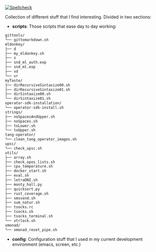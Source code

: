 [![Spellcheck](https://github.com/sarroutbi/own/actions/workflows/spellcheck.yaml/badge.svg)](https://github.com/sarroutbi/own/actions/workflows/spellcheck.yaml)

Collection of different stuff that I find interesting. Divided in two sections:
* **scripts**: Those scripts that ease day to day working:
```bash
gittools/
└── gittomarkdown.sh
mldonkey/
├── d
├── my_mldonkey.sh
├── s
├── snd_ml_auth.exp
├── snd_ml.exp
├── vd
└── vr
myTaste/
├── dirRecursiveSintaxize00.sh
├── dirRecursiveSintaxize01.sh
├── dirSintaxize00.sh
└── dirSintaxize01.sh
operator-sdk-installation/
└── operator-sdk-install.sh
strings/
├── noSpacesAndUpper.sh
├── noSpaces.sh
├── toLower.sh
└── toUpper.sh
tang-operator/
└── clean_tang_operator_images.sh
upsc/
└── check_upsc.sh
utils/
├── array.sh
├── check_opos_lists.sh
├── cpu_temperature.sh
├── docker_start.sh
├── eval.sh
├── letraDNI.sh
├── monty_hall.py
├── quicksort.py
├── rust_coverage.sh
├── smssend.sh
├── sum_natur.sh
├── tsocks.rc
├── tsocks.sh
├── tsocks_terminal.sh
└── xtrlock.sh
xmonad/
└── xmonad_reset_pipe.sh
```

* **config**: Configuration stuff that I used in my current development environment (emacs, screen, etc.)
